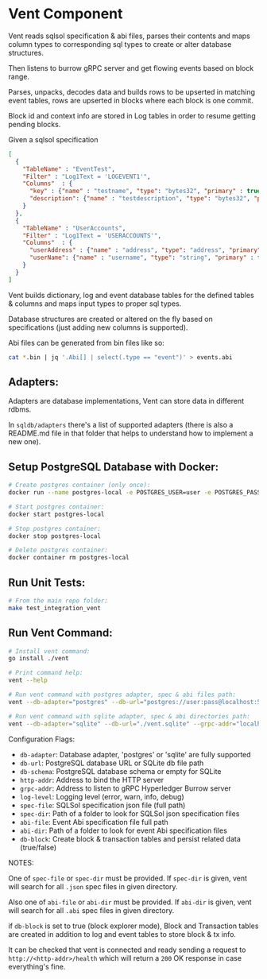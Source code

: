 # Vent Component

Vent reads sqlsol specification & abi files, parses their contents and maps column types to corresponding sql types to create or alter database structures.

Then listens to burrow gRPC server and get flowing events based on block range.

Parses, unpacks, decodes data and builds rows to be upserted in matching event tables, rows are upserted in blocks where each block is one commit.

Block id and context info are stored in Log tables in order to resume getting pending blocks.

Given a sqlsol specification 

```json
[
  {
    "TableName" : "EventTest",
    "Filter" : "Log1Text = 'LOGEVENT1'",
    "Columns"  : {
      "key" : {"name" : "testname", "type": "bytes32", "primary" : true},
      "description": {"name" : "testdescription", "type": "bytes32", "primary" : false, "bytesToString": true}
    }
  },
  {
    "TableName" : "UserAccounts",
    "Filter" : "Log1Text = 'USERACCOUNTS'",
    "Columns"  : {
      "userAddress" : {"name" : "address", "type": "address", "primary" : true},
      "userName": {"name" : "username", "type": "string", "primary" : false}
    }
  }
]

```

Vent builds dictionary, log and event database tables for the defined tables & columns and maps input types to proper sql types.

Database structures are created or altered on the fly based on specifications (just adding new columns is supported).

Abi files can be generated from bin files like so:

```bash
cat *.bin | jq '.Abi[] | select(.type == "event")' > events.abi
```


## Adapters:

Adapters are database implementations, Vent can store data in different rdbms.

In `sqldb/adapters` there's a list of supported adapters (there is also a README.md file in that folder that helps to understand how to implement a new one).

## Setup PostgreSQL Database with Docker:

```bash
# Create postgres container (only once):
docker run --name postgres-local -e POSTGRES_USER=user -e POSTGRES_PASSWORD=pass -e POSTGRES_DB=vent -p 5432:5432 -d postgres:10.4-alpine

# Start postgres container:
docker start postgres-local

# Stop postgres container:
docker stop postgres-local

# Delete postgres container:
docker container rm postgres-local
```

## Run Unit Tests:

```bash
# From the main repo folder:
make test_integration_vent
```

## Run Vent Command:

```bash
# Install vent command:
go install ./vent

# Print command help:
vent --help

# Run vent command with postgres adapter, spec & abi files path:
vent --db-adapter="postgres" --db-url="postgres://user:pass@localhost:5432/vent?sslmode=disable" --db-schema="vent" --grpc-addr="localhost:10997" --http-addr="0.0.0.0:8080" --log-level="debug" --spec-file="<sqlsol specification file path>" --abi-file="<abi file path>"

# Run vent command with sqlite adapter, spec & abi directories path:
vent --db-adapter="sqlite" --db-url="./vent.sqlite" --grpc-addr="localhost:10997" --http-addr="0.0.0.0:8080" --log-level="debug" --spec-dir="<sqlsol specification directory path>" --abi-dir="<abi files directory path>"
```

Configuration Flags:

+ `db-adapter`: Database adapter, 'postgres' or 'sqlite' are fully supported
+ `db-url`: PostgreSQL database URL or SQLite db file path
+ `db-schema`: PostgreSQL database schema or empty for SQLite
+ `http-addr`: Address to bind the HTTP server
+ `grpc-addr`: Address to listen to gRPC Hyperledger Burrow server
+ `log-level`: Logging level (error, warn, info, debug)
+ `spec-file`: SQLSol specification json file (full path)
+ `spec-dir`: Path of a folder to look for SQLSol json specification files
+ `abi-file`: Event Abi specification file full path
+ `abi-dir`: Path of a folder to look for event Abi specification files
+ `db-block`: Create block & transaction tables and persist related data (true/false)


NOTES:

One of `spec-file` or `spec-dir` must be provided.
If `spec-dir` is given, vent will search for all `.json` spec files in given directory.

Also one of `abi-file` or `abi-dir` must be provided.
If `abi-dir` is given, vent will search for all `.abi` spec files in given directory.

if `db-block` is set to true (block explorer mode), Block and Transaction tables are created in addition to log and event tables to store block & tx info.

It can be checked that vent is connected and ready sending a request to `http://<http-addr>/health` which will return a `200` OK response in case everything's fine.

